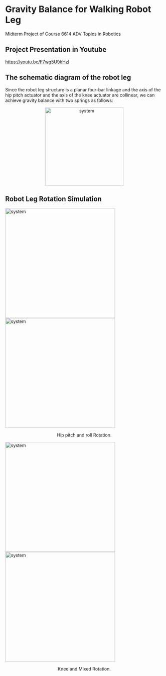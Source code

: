 # Gravity Balance for Walking Robot Leg
Midterm Project of Course 6614 ADV Topics in Robotics

## Project Presentation in Youtube
https://youtu.be/F7wg5U9hHzI

## The schematic diagram of the robot leg
Since the robot leg structure is a planar four-bar linkage and the axis of the hip pitch actuator and the axis of the knee actuator are collinear, we can achieve gravity balance with two springs as follows:

<p align="center">
    <img src="https://github.com/Qincheng-Sheng/Gravity_Balance_Robot_Leg/blob/main/pictures/structure.png" alt="system" width= "250">
</p>


## Robot Leg Rotation Simulation

<div class="box">
        <img src="https://github.com/Qincheng-Sheng/Gravity_Balance_Robot_Leg/blob/main/pictures/hip_pitch.gif" alt="system" width= "350" />
        <img src="https://github.com/Qincheng-Sheng/Gravity_Balance_Robot_Leg/blob/main/pictures/hip_roll.gif" alt="system" width= "350" />
        <p align ="center">
        Hip pitch and roll Rotation. 
        </p>
  </div>

<div class="box">
        <img src="https://github.com/Qincheng-Sheng/Gravity_Balance_Robot_Leg/blob/main/pictures/knee.gif" alt="system" width= "350" />
        <img src="https://github.com/Qincheng-Sheng/Gravity_Balance_Robot_Leg/blob/main/pictures/mixed.gif" alt="system" width= "350" />
        <p align ="center">
        Knee and Mixed Rotation. 
        </p>
  </div>
